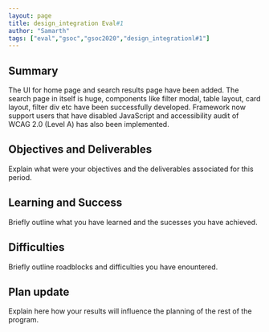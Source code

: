 ```yaml
---
layout: page
title: design_integration Eval#1
author: "Samarth"
tags: ["eval","gsoc","gsoc2020","design_integrationl#1"]
---
```


## Summary
The UI for home page and search results page have been added. The search page in itself is huge, components like filter modal, table layout, card layout, filter div etc have been successfully developed. Framework now support users that have disabled JavaScript and accessibility audit of WCAG 2.0 (Level A) has also been implemented.

## Objectives and Deliverables
Explain what were your objectives and the deliverables associated for this period.


## Learning and Success
Briefly outline what you have learned and the sucesses you have achieved.

## Difficulties
Briefly outline roadblocks and difficulties you have enountered.

## Plan update
Explain here how your results will influence the planning of the rest of the program.
